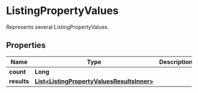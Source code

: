 

# ListingPropertyValues

Represents several ListingPropertyValues.

## Properties

| Name | Type | Description | Notes |
|------------ | ------------- | ------------- | -------------|
|**count** | **Long** |  |  [optional] |
|**results** | [**List&lt;ListingPropertyValuesResultsInner&gt;**](ListingPropertyValuesResultsInner.md) |  |  [optional] |



